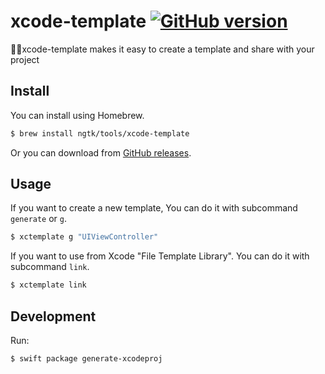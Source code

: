 # xcode-template [![GitHub version](https://badge.fury.io/gh/ngtk%2Fxcode-template.svg)](https://badge.fury.io/gh/ngtk%2Fxcode-template)
👩‍💻xcode-template makes it easy to create a template and share with your project

## Install
You can install using Homebrew.

```sh
$ brew install ngtk/tools/xcode-template
```

Or you can download from [GitHub releases](https://github.com/ngtk/xcode-template/releases).

## Usage
If you want to create a new template, You can do it with subcommand `generate` or `g`.

```sh
$ xctemplate g "UIViewController"
```

If you want to use from Xcode "File Template Library". You can do it with subcommand `link`.

```sh
$ xctemplate link
```


## Development
Run:

```sh
$ swift package generate-xcodeproj
```
